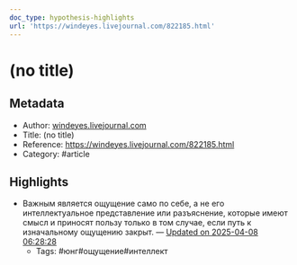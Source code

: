 ```yaml
---
doc_type: hypothesis-highlights
url: 'https://windeyes.livejournal.com/822185.html'
---
```

# (no title)

## Metadata
- Author: [windeyes.livejournal.com]()
- Title: (no title)
- Reference: https://windeyes.livejournal.com/822185.html
- Category: #article

## Highlights
- Важным является ощущение само по себе, а не его интеллектуальное представление или разъяснение, которые имеют смысл и приносят пользу только в том случае, если путь к изначальному ощущению закрыт. — [Updated on 2025-04-08 06:28:28](https://hyp.is/icXfQhQpEfCIsJc8xNUjYQ/windeyes.livejournal.com/822185.html)
   - Tags: #юнг#ощущение#интеллект
